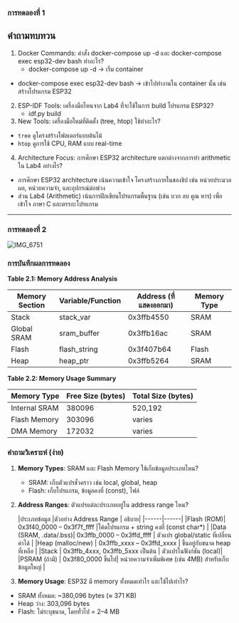 
 ### การทดลองที่ 1
## คำถามทบทวน

1. Docker Commands: คำสั่ง docker-compose up -d และ docker-compose exec esp32-dev bash ทำอะไร?
   - docker-compose up -d → เริ่ม container
 - docker-compose exec esp32-dev bash → เข้าไปทำงานใน container นั้น เช่น สร้างโปรแกรม ESP32
2. ESP-IDF Tools: เครื่องมือไหนจาก Lab4 ที่จะใช้ในการ build โปรแกรม ESP32?
   - idf.py build
3. New Tools: เครื่องมือใหม่ที่ติดตั้ง (tree, htop) ใช้ทำอะไร?
 
  - `tree`      ดูโครงสร้างโฟลเดอร์แบบต้นไม้   
  - `htop`      ดูการใช้ CPU, RAM แบบ real-time 
  4. Architecture Focus: การศึกษา ESP32 architecture แตกต่างจากการทำ arithmetic ใน Lab4 อย่างไร?
- การศึกษา ESP32 architecture เน้นความเข้าใจ โครงสร้างภายในของชิป เช่น หน่วยประมวลผล, หน่วยความจำ, และอุปกรณ์ต่อพ่วง
 - ส่วน Lab4 (Arithmetic) เน้นการฝึกเขียนโปรแกรมพื้นฐาน (เช่น บวก ลบ คูณ หาร) เพื่อเข้าใจ ภาษา C และตรรกะโปรแกรม
------------------------------------------
### การทดลองที่ 2
![IMG_6751](https://github.com/user-attachments/assets/20248fad-0b7c-47d2-8147-769c7999db1c)
### การบันทึกผลการทดลอง 

**Table 2.1: Memory Address Analysis**

| Memory Section | Variable/Function | Address (ที่แสดงออกมา) | Memory Type |
|----------------|-------------------|----------------------|-------------|
| Stack | stack_var | 0x3ffb4550 | SRAM |
| Global SRAM | sram_buffer | 0x3ffb16ac | SRAM |
| Flash | flash_string | 0x3f407b64 | Flash |
| Heap | heap_ptr | 0x3ffb5264 | SRAM |

**Table 2.2: Memory Usage Summary**

| Memory Type | Free Size (bytes) | Total Size (bytes) |
|-------------|-------------------|--------------------|
| Internal SRAM | 380096 | 520,192 |
| Flash Memory | 303096 | varies |
| DMA Memory | 172032| varies |

### คำถามวิเคราะห์ (ง่าย)

1. **Memory Types**: SRAM และ Flash Memory ใช้เก็บข้อมูลประเภทไหน?
     - SRAM: เก็บตัวแปรชั่วคราว เช่น local, global, heap
   - Flash: เก็บโปรแกรม, ข้อมูลคงที่ (const), ไฟล์
   
3. **Address Ranges**: ตัวแปรแต่ละประเภทอยู่ใน address range ไหน?
   
   |ประเภทข้อมูล	|ตัวอย่าง Address Range |	อธิบาย|
   |------|------|
   |Flash (ROM)|	0x3f40_0000 – 0x3f7f_ffff	|โค้ดโปรแกรม + string คงที่ (const char*) |
   |Data (SRAM, .data/.bss)|	0x3ffb_0000 – 0x3ffd_ffff |	ตัวแปร global/static ที่เปลี่ยนค่าได้ |
   |Heap (malloc/new) |	0x3ffb_xxxx – 0x3ffd_xxxx	 | ขึ้นอยู่กับขนาด heap ที่เหลือ |
   |Stack |	0x3ffb_4xxx, 0x3ffb_5xxx เป็นต้น |	ตัวแปรในฟังก์ชัน (local)|
   |PSRAM (ถ้ามี)	| 0x3f80_0000 ขึ้นไป|	หน่วยความจำเพิ่มพิเศษ (เช่น 4MB) สำหรับเก็บข้อมูลใหญ่ |
5. **Memory Usage**: ESP32 มี memory ทั้งหมดเท่าไร และใช้ไปเท่าไร?
 - SRAM ทั้งหมด: ~380,096 bytes (≈ 371 KB)
- Heap ว่าง: 303,096 bytes
- Flash: ไม่ระบุขนาด, โดยทั่วไป = 2–4 MB

